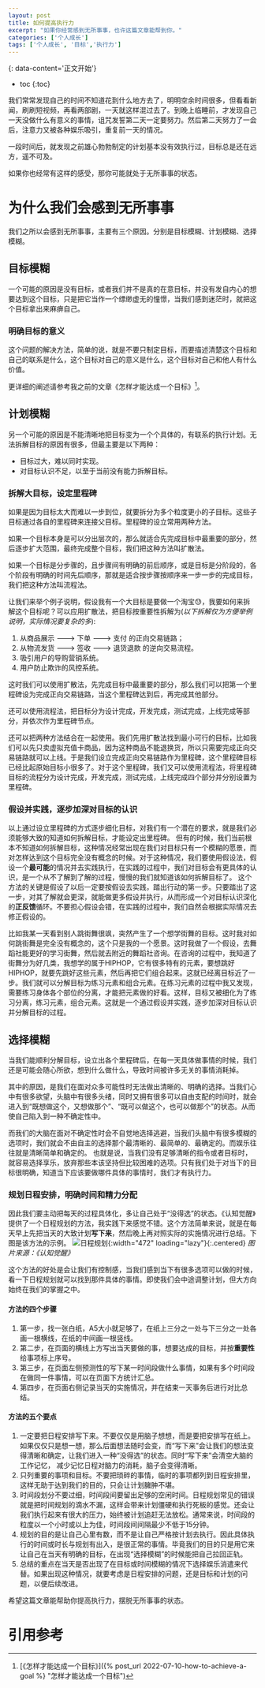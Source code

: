 ```yaml
---
layout: post
title: 如何提高执行力
excerpt: "如果你经常感到无所事事，也许这篇文章能帮到你。"
categories: ['个人成长']
tags: ['个人成长', '目标','执行力']
---
```


{: data-content='正文开始'}

* toc 
{:toc}

我们常常发现自己的时间不知道花到什么地方去了，明明空余时间很多，但看看新闻，刷刷短视频，再看两部剧，一天就这样混过去了。到晚上临睡前，才发现自己一天没做什么有意义的事情，诅咒发誓第二天一定要努力。然后第二天努力了一会后，注意力又被各种娱乐吸引，重复前一天的情况。

一段时间后，就发现之前雄心勃勃制定的计划基本没有效执行过，目标总是还在远方，遥不可及。

如果你也经常有这样的感受，那你可能就处于无所事事的状态。

# 为什么我们会感到无所事事
我们之所以会感到无所事事，主要有三个原因。分别是目标模糊、计划模糊、选择模糊。

## 目标模糊
一个可能的原因是没有目标，或者我们并不是真的在意目标，并没有发自内心的想要达到这个目标，只是把它当作一个缥缈虚无的憧憬，当我们感到迷茫时，就把这个目标拿出来麻痹自己。

### 明确目标的意义
这个问题的解决方法，简单的说，就是不要只制定目标，而要描述清楚这个目标和自己的联系是什么，这个目标对自己的意义是什么，这个目标对自己和他人有什么价值。

更详细的阐述请参考我之前的文章《怎样才能达成一个目标》[^how-to-achieve-a-goal]。

## 计划模糊
另一个可能的原因是不能清晰地把目标变为一个个具体的，有联系的执行计划。无法拆解目标的原因有很多，但最主要是以下两种：

- 目标过大，难以同时实现。
- 对目标认识不足，以至于当前没有能力拆解目标。

### 拆解大目标，设定里程碑
如果是因为目标太大而难以一步到位，就要拆分为多个粒度更小的子目标。这些子目标通过各自的里程碑来连接父目标。里程碑的设立常用两种方法。

如果一个目标本身是可以分出层次的，那么就适合先完成目标中最重要的部分，然后逐步扩大范围，最终完成整个目标，我们把这种方法叫扩散法。

如果一个目标是分步骤的，且步骤间有明确的前后顺序，或是目标是分阶段的，各个阶段有明确的时间先后顺序，那就是适合按步骤按顺序来一步一步的完成目标，我们把这种方法叫流程法。

让我们来举个例子说明，假设我有一个大目标是要做一个淘宝😓，我要如何来拆解这个目标呢？可以应用扩散法，把目标按重要性拆解为(*以下拆解仅为方便举例说明，实际情况要复杂的多*):

1. 从商品展示 ---> 下单  ---> 支付 的正向交易链路；
2. 从物流发货 ---> 签收  ---> 退货退款 的逆向交易流程。
3. 吸引用户的导购营销系统。
4. 用户防止欺诈的风控系统。

这时我们可以使用扩散法，先完成目标中最重要的部分，那么我们可以把第一个里程碑设为完成正向交易链路，当这个里程碑达到后，再完成其他部分。

还可以使用流程法，把目标分为设计完成，开发完成，测试完成，上线完成等部分，并依次作为里程碑节点。

还可以把两种方法结合在一起使用。我们先用扩散法找到最小可行的目标，比如我们可以先只卖虚拟充值卡商品，因为这种商品不能退换货，所以只需要完成正向交易链路就可以上线。于是我们设立完成正向交易链路作为里程碑，这个里程碑目标已经比起原始目标小很多了。对于这个里程碑，我们又可以使用流程法，将里程碑目标的流程分为设计完成，开发完成，测试完成，上线完成四个部分并分别设置为里程碑。

### 假设并实践，逐步加深对目标的认识
以上通过设立里程碑的方式逐步细化目标，对我们有一个潜在的要求，就是我们必须能够大致的知道如何拆解目标，才能设定出里程碑。 但有的时候，我们当前根本不知道如何拆解目标，这种情况经常出现在我们对目标只有一个模糊的愿景，而对怎样达到这个目标完全没有概念的时候。对于这种情况，我们要使用假设法，假设一个**最可能**的情况并去实践执行，在实践的过程中，我们对目标会有更具体的认识，是一个从不了解到了解的过程，慢慢的我们就知道该如何拆解目标了。
这个方法的关键是假设了以后一定要按假设去实践，踏出行动的第一步。只要踏出了这一步，对其了解就会更深，就能做更多假设并执行，从而形成一个对目标认识深化的**正反馈**循环。不要担心假设会错，在实践的过程中，我们自然会根据实际情况去修正假设的。

比如我某一天看到别人跳街舞很飒，突然产生了一个想学街舞的目标。这时我对如何跳街舞是完全没有概念的，这个只是我的一个愿景。这时我做了一个假设，去舞蹈社能更好的学习街舞，然后就去附近的舞蹈社咨询。在咨询的过程中，我知道了街舞分为好几类，我想学的属于HIPHOP，它有很多特有的元素，要想跳好HIPHOP，就要先跳好这些元素，然后再把它们组合起来。这就已经离目标近了一步。我们就可以分解目标为练习元素和组合元素。在练习元素的过程中我又发现，需要练习身体各个部位的分离，才能把元素做的好看。这样，目标又被细化为了练习分离，练习元素，组合元素。这就是一个通过假设并实践，逐步加深对目标认识并分解目标的过程。

## 选择模糊
当我们能顺利分解目标，设立出各个里程碑后，在每一天具体做事情的时候，我们还是可能会随心所欲，想到什么做什么，导致时间被许多无关的事情消耗掉。

其中的原因，是我们在面对众多可能性时无法做出清晰的、明确的选择。当我们心中有很多欲望，头脑中有很多头绪，同时又拥有很多可以自由支配的时间时，就会进入到“既想做这个，又想做那个”、“既可以做这个，也可以做那个”的状态。从而使自己陷入到一种不确定性中。

而我们的大脑在面对不确定性时会不自觉地选择逃避，当我们头脑中有很多模糊的选项时，我们就会不由自主的选择那个最清晰的、最简单的、最确定的。而娱乐往往就是清晰简单和确定的。
也就是说，当我们没有足够清晰的指令或者目标时，就容易选择享乐，放弃那些本该坚持但比较困难的选项。只有我们处于对当下的目标很明确，知道当下应该要做哪件具体的事情时，我们才有执行力。

### 规划日程安排，明确时间和精力分配
因此我们要主动把每天的过程具体化，多让自己处于“没得选”的状态。《认知觉醒》提供了一个日程规划的方法，我实践下来感觉不错。这个方法简单来说，就是在每天早上先把当天的大致计划**写下来**，然后晚上再对照实际的实施情况进行总结。下图是该方法的示例。
![日程规划]({{site.url}}/assets/img/dist/schedule.webp){:width="472" loading="lazy"}{:.centered}
*图片来源：《认知觉醒》*

这个方法的好处是会让我们有控制感，当我们感到当下有很多选项可以做的时候，看一下日程规划就可以找到那件具体的事情。即使我们会中途调整计划，但大方向始终在我们的掌握之中。

#### 方法的四个步骤

1. 第一步，找一张白纸，A5大小就足够了，在纸上三分之一处与下三分之一处各画一根横线，在纸的中间画一根竖线。
2. 第二步，在页面的横线上方写出当天要做的事，想要达成的目标，并按**重要性**给事项标上序号。
3. 第三步，在页面左侧预测性的写下某一时间段做什么事情，如果有多个时间段在做同一件事情，可以在页面下方统计汇总。
4. 第四步，在页面右侧记录当天的实施情况，并在结束一天事务后进行对比总结。

#### 方法的五个要点

1. 一定要把日程安排写下来。不要仅仅是用脑子想想，而是要把安排写在纸上。如果仅仅只是想一想，那么后面想法随时会变，而“写下来”会让我们的想法变得清晰和确定，让我们进入一种“没得选”的状态。同时“写下来”会清空大脑的工作记忆， 减少记忆日程对脑力的消耗，脑子会变得清晰。
2. 只列重要的事项和目标。不要把琐碎的事情，临时的事项都列到日程安排里，这样无助于达到我们的目的，只会让计划臃肿不堪。
3. 时间段划分不要过细，时间段间要留出足够的空闲时间。日程规划常见的错误就是把时间规划的滴水不漏，这样会带来计划僵硬和执行死板的感觉。还会让我们执行起来有很大的压力，始终被计划追赶无法放松。通常来说，时间段的粒度以一个小时或以上为佳，时间段间间隔最少不低于15分钟。
4. 规划的目的是让自己心里有数，而不是让自己严格按计划去执行。因此具体执行的时间或时长与规划有出入，是很正常的事情。毕竟我们的目的只是用它来让自己在当天有明确的目标，在出现“选择模糊”的时候能把自己拉回正轨。
5. 总结的重点在当天是否出现了在目标或时间模糊的情况下选择娱乐消遣来代替。如果出现这种情况，就要考虑是日程安排的问题，还是目标和计划的问题，以便后续改进。

希望这篇文章能帮助你提高执行力，摆脱无所事事的状态。

# 引用参考
[^how-to-achieve-a-goal]:[《怎样才能达成一个目标》]({% post_url 2022-07-10-how-to-achieve-a-goal %} "怎样才能达成一个目标")